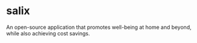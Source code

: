 # salix
An open-source application that promotes well-being at home and beyond, while also achieving cost savings.
